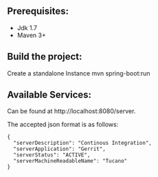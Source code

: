 Prerequisites:
--------------
- Jdk 1.7
- Maven 3+

Build the project:
------------------
Create a standalone Instance
mvn spring-boot:run

Available Services:
-------------------
Can be found at http://localhost:8080/server.

The accepted json format is as follows:

	{
	  "serverDescription": "Continous Integration",
  	  "serverApplication": "Gerrit",
	  "serverStatus": "ACTIVE",
	  "serverMachineReadableName": "Tucano"
	}
